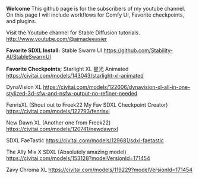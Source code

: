 
**Welcome**
This github page is for the subscribers of my youtube channel.
On this page I will include workflows for Comfy UI, Favorite checkpoints, and plugins.

Visit the Youtube channel for Stable Diffusion tutorials.
http://www.youtube.com/@aimadeeasier

**Favorite SDXL Install:**
Stable Swarm UI 
https://github.com/Stability-AI/StableSwarmUI

**Favorite Checkpoints;**
Starlight XL 星光 Animated
https://civitai.com/models/143043/starlight-xl-animated

DynaVision XL
https://civitai.com/models/122606/dynavision-xl-all-in-one-stylized-3d-sfw-and-nsfw-output-no-refiner-needed

FenrisXL (Shout out to Freek22 My Fav SDXL Checkpoint Creator)
https://civitai.com/models/122793/fenrisxl

New Dawn XL (Another one from Freek22)
https://civitai.com/models/120741/newdawnxl

SDXL FaeTastic 
https://civitai.com/models/129681/sdxl-faetastic

The Ally Mix X SDXL (Absolutely amazing model)
https://civitai.com/models/153128?modelVersionId=171454

Zavy Chroma XL
https://civitai.com/models/119229?modelVersionId=171454
